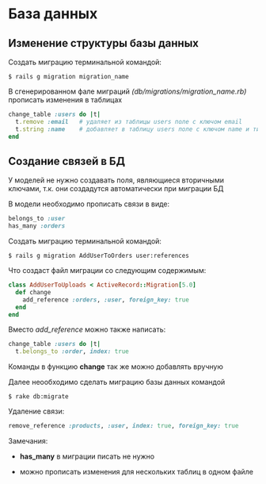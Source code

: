 # База данных
## Изменение структуры базы данных
Создать миграцию терминальной командой:
```
$ rails g migration migration_name
```
В сгенерированном фале миграций *(db/migrations/migration_name.rb)* прописать изменения в таблицах
```ruby
change_table :users do |t|
  t.remove :email	# удаляет из таблицы users поле с ключом email
  t.string :name 	# добавляет в таблицу users поле с ключом name и типом строка
end
```
## Создание связей в БД
У моделей не нужно создавать поля, являющиеся вторичными ключами, т.к. они создадутся автоматически при миграции БД

В модели необходимо прописать связи в виде:
```ruby
belongs_to :user
has_many :orders
```
Создать миграцию терминальной командой:
```
$ rails g migration AddUserToOrders user:references
```
Что создаст файл миграции со следующим содержимым:
```ruby
class AddUserToUploads < ActiveRecord::Migration[5.0]
  def change
    add_reference :orders, :user, foreign_key: true
  end
end
```
Вместо *add_reference* можно также написать:
```ruby
change_table :users do |t|
  t.belongs_to :order, index: true
```
Команды в функцию **change** так же можно добавлять вручную

Далее неообходимо сделать миграцию базы данных командой
```
$ rake db:migrate
```
Удаление связи:
```ruby
remove_reference :products, :user, index: true, foreign_key: true
```
Замечания:

* **has_many** в миграции писать не нужно

* можно прописать изменения для нескольких таблиц в одном файле
